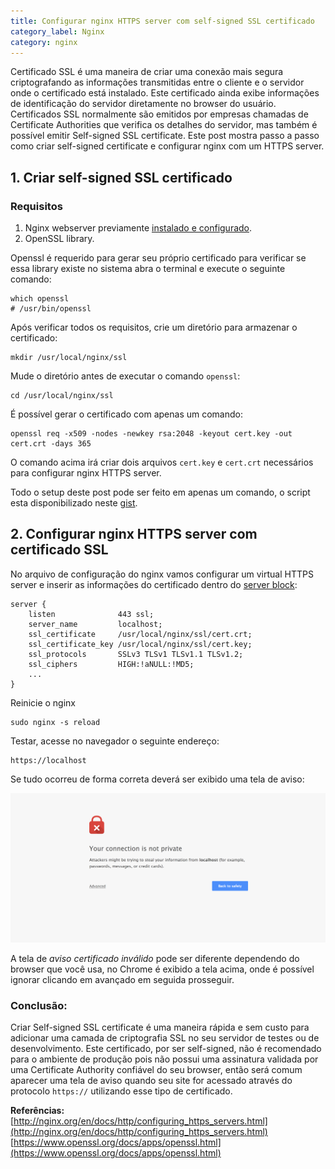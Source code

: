 ```yaml
---
title: Configurar nginx HTTPS server com self-signed SSL certificado
category_label: Nginx
category: nginx
---
```


Certificado SSL é uma maneira de criar uma conexão mais segura criptografando as informações transmitidas entre o cliente e o servidor onde o certificado está instalado. Este certificado ainda exibe informações de identificação do servidor diretamente no browser do usuário. Certificados SSL normalmente são emitidos por empresas chamadas de Certificate Authorities que verifica os detalhes do servidor, mas também é possível emitir Self-signed SSL certificate. Este post mostra passo a passo como criar self-signed certificate e configurar nginx com um HTTPS server.

## 1. Criar self-signed SSL certificado

### Requisitos
1. Nginx webserver previamente [instalado e configurado](/blog/nginx/instalar-nginx-no-osx-mavericks.html).
2. OpenSSL library.

Openssl é requerido para gerar seu próprio certificado para verificar se essa library existe no sistema abra o terminal e execute o seguinte comando:

	which openssl
	# /usr/bin/openssl

Após verificar todos os requisitos, crie um diretório para armazenar o certificado:

	mkdir /usr/local/nginx/ssl

Mude o diretório antes de executar o comando `openssl`:

	cd /usr/local/nginx/ssl
	
É possível gerar o certificado com apenas um comando:

	openssl req -x509 -nodes -newkey rsa:2048 -keyout cert.key -out cert.crt -days 365

O comando acima irá criar dois arquivos `cert.key` e `cert.crt` necessários para configurar nginx HTTPS server.

Todo o setup deste post pode ser feito em apenas um comando, o script esta disponibilizado neste [gist](https://gist.github.com/adrianorsouza/2bbfe5e197ce1c0b97c8).

## 2. Configurar nginx HTTPS server com certificado SSL
No arquivo de configuração do nginx vamos configurar um virtual HTTPS server e inserir as informações do certificado dentro do [server block](http://nginx.org/en/docs/http/ngx_http_core_module.html#server):

```
server {
    listen              443 ssl;
    server_name         localhost;
    ssl_certificate     /usr/local/nginx/ssl/cert.crt;
    ssl_certificate_key /usr/local/nginx/ssl/cert.key;
    ssl_protocols       SSLv3 TLSv1 TLSv1.1 TLSv1.2;
    ssl_ciphers         HIGH:!aNULL:!MD5;
    ...
}
```	

Reinicie o nginx

	sudo nginx -s reload

Testar, acesse no navegador o seguinte endereço: 

	https://localhost

Se tudo ocorreu de forma correta deverá ser exibido uma tela de aviso: 

<img src="/images/2014/04/ssl-error.png" alt="" class="img-responsive img-thumbnail">

A tela de *aviso certificado inválido* pode ser diferente dependendo do browser que você usa, no Chrome é exibido a tela acima, onde é possível ignorar clicando em avançado em seguida prosseguir.

### Conclusão:
Criar Self-signed SSL certificate é uma maneira rápida e sem custo para adicionar uma camada de criptografia SSL no seu servidor de testes ou de desenvolvimento. Este certificado, por ser self-signed, não é recomendado para o ambiente de produção pois não possui uma assinatura validada por uma Certificate Authority confiável do seu browser, então será comum aparecer uma tela de aviso quando seu site for acessado através do protocolo `https://` utilizando esse tipo de certificado.

**Referências:**<br>
[http://nginx.org/en/docs/http/configuring_https_servers.html](http://nginx.org/en/docs/http/configuring_https_servers.html)  
[https://www.openssl.org/docs/apps/openssl.html](https://www.openssl.org/docs/apps/openssl.html)

